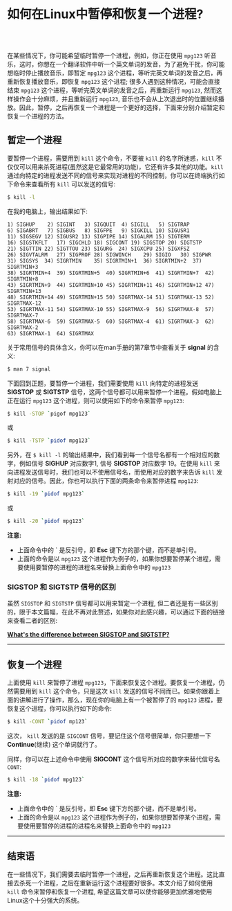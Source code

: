 # 如何在Linux中暂停和恢复一个进程?              
<!--
2016-09-04
--><br /><br />              

在某些情况下，你可能希望临时暂停一个进程，例如，你正在使用 `mpg123` 听音乐，这时，你想在一个翻译软件中听一个英文单词的发音，为了避免干扰，你可能想临时停止播放音乐，即暂定 `mpg123` 这个进程，等听完英文单词的发音之后，再重新恢复播放音乐，即恢复 `mpg123` 这个进程; 很多人遇到这种情况，可能会直接结束 `mpg123` 这个进程，等听完英文单词的发音之后，再重新运行 `mpg123`, 然而这样操作会十分麻烦，并且重新运行 `mpg123`, 音乐也不会从上次退出时的位置继续播放。因此，暂停，之后再恢复一个进程是一个更好的选择，下面来分别介绍暂定和恢复一个进程的方法。               

## 暂定一个进程        

要暂停一个进程，需要用到 `kill` 这个命令，不要被 `kill` 的名字所迷惑，`kill` 不仅仅可以用来杀死进程(虽然这是它最常用的功能)，它还有许多其他的功能。`kill` 通过向特定的进程发送不同的信号来实现对进程的不同控制，你可以在终端执行如下命令来查看所有 `kill` 可以发送的信号:             
         
```bash
$ kill -l
```
在我的电脑上，输出结果如下:            
        
```
1) SIGHUP	 2) SIGINT	 3) SIGQUIT	 4) SIGILL	 5) SIGTRAP     
6) SIGABRT	 7) SIGBUS	 8) SIGFPE	 9) SIGKILL	10) SIGUSR1     
11) SIGSEGV	12) SIGUSR2	13) SIGPIPE	14) SIGALRM	15) SIGTERM     
16) SIGSTKFLT	17) SIGCHLD	18) SIGCONT	19) SIGSTOP	20) SIGTSTP     
21) SIGTTIN	22) SIGTTOU	23) SIGURG	24) SIGXCPU	25) SIGXFSZ     
26) SIGVTALRM	27) SIGPROF	28) SIGWINCH	29) SIGIO	30) SIGPWR     
31) SIGSYS	34) SIGRTMIN	35) SIGRTMIN+1	36) SIGRTMIN+2	37) SIGRTMIN+3     
38) SIGRTMIN+4	39) SIGRTMIN+5	40) SIGRTMIN+6	41) SIGRTMIN+7	42) SIGRTMIN+8     
43) SIGRTMIN+9	44) SIGRTMIN+10	45) SIGRTMIN+11	46) SIGRTMIN+12	47) SIGRTMIN+13     
48) SIGRTMIN+14	49) SIGRTMIN+15	50) SIGRTMAX-14	51) SIGRTMAX-13	52) SIGRTMAX-12     
53) SIGRTMAX-11	54) SIGRTMAX-10	55) SIGRTMAX-9	56) SIGRTMAX-8	57) SIGRTMAX-7     
58) SIGRTMAX-6	59) SIGRTMAX-5	60) SIGRTMAX-4	61) SIGRTMAX-3	62) SIGRTMAX-2     
63) SIGRTMAX-1	64) SIGRTMAX     
```

关于常用信号的具体含义，你可以在man手册的第7章节中查看关于 **signal** 的含义:              
     
```bash
$ man 7 signal
```
下面回到正题，要暂停一个进程，我们需要使用 `kill` 向特定的进程发送 **SIGSTOP** 或 **SIGTSTP** 信号，这两个信号都可以用来暂停一个进程。假如电脑上正在运行 `mpg123` 这个进程，则可以使用如下的命令来暂停 `mpg123`:              
         
```bash
$ kill -STOP `pigof mpg123`
```
或           
       
```bash
$ kill -TSTP `pidof mpg123`
```

另外，在 `$ kill -l` 的输出结果中，我们看到每一个信号名都有一个相对应的数字，例如信号 **SIGHUP** 对应数字1, 信号 **SIGSTOP** 对应数字 19。在使用 `kill` 来向进程发送信号时，我们也可以不使用信号名，而使用对应的数字来告诉 `kill` 发射对应的信号。因此，你也可以执行下面的两条命令来暂停进程 `mpg123`:    

```bash
$ kill -19 `pidof mpg123`
```
或           

```bash
$ kill -20 `pidof mpg123`
```

**注意:**              
          
- 上面命令中的 ` 是反引号，即 **Esc** 键下方的那个键，而不是单引号。                 
- 上面的命令是以 `mpg123` 这个进程作为例子的，如果你想要暂停某个进程，需要使用要暂停的进程的进程名来替换上面命令中的 `mpg123`            

### SIGSTOP 和 SIGTSTP 信号的区别            

虽然 `SIGSTOP` 和 `SIGTSTP` 信号都可以用来暂定一个进程, 但二者还是有一些区别的，限于本文篇幅，在此不再对此赘述，如果你对此感兴趣，可以通过下面的链接来查看二者的区别:            
        
**[What's the difference between SIGSTOP and SIGTSTP?](https://stackoverflow.com/questions/11886812/whats-the-difference-between-sigstop-and-sigtstp)**           


-------------------------------------

## 恢复一个进程                

上面使用 `kill` 来暂停了进程 `mpg123`，下面来恢复这个进程。要恢复一个进程，仍然需要用到 `kill` 这个命令，只是这次 `kill` 发送的信号不同而已。如果你跟着上面的讲解进行了操作，那么，现在你的电脑上有一个被暂停了的 `mpg123` 进程，要恢复这个进程，你可以执行如下的命令:               
          
```bash
$ kill -CONT `pidof mp123`
```
这次， `kill` 发送的是 `SIGCONT` 信号，要记住这个信号很简单，你只要想一下 **Continue**(继续) 这个单词就行了。               
        
同样，你可以在上述命令中使用 **SIGCONT** 这个信号所对应的数字来替代信号名 `CONT`:               
         
```bash
$ kill -18 `pidof mpg123`
```

**注意:**              
          
- 上面命令中的 ` 是反引号，即 **Esc** 键下方的那个键，而不是单引号。                 
- 上面的命令是以 `mpg123` 这个进程作为例子的，如果你想要暂停某个进程，需要使用要暂停的进程的进程名来替换上面命令中的 `mpg123`            

---------------------------------------

## 结束语                 

在一些情况下，我们需要去临时暂停一个进程，之后再重新恢复这个进程。这比直接去杀死一个进程，之后在重新运行这个进程要好很多。本文介绍了如何使用 `kill` 命令来暂停和恢复一个进程, 希望这篇文章可以使你能够更加优雅地使用Linux这个十分强大的系统。                

<!--
Reference:        
https://unix.stackexchange.com/questions/2107/how-to-suspend-and-resume-processes                  
https://stackoverflow.com/questions/11886812/whats-the-difference-between-sigstop-and-sigtstp           
-->

